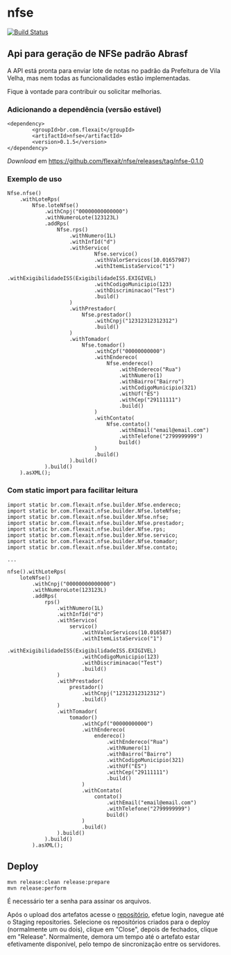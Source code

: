 nfse
====

[![Build Status](https://travis-ci.org/flexait/nfse.svg?branch=master)](https://travis-ci.org/flexait/nfse)

## Api para geração de NFSe padrão Abrasf

A API está pronta para enviar lote de notas no padrão da Prefeitura de Vila Velha, mas nem todas as funcionalidades estão implementadas.

Fique à vontade para contribuir ou solicitar melhorias.

### Adicionando a dependência (versão estável)

```
<dependency>
        <groupId>br.com.flexait</groupId>
        <artifactId>nfse</artifactId>
        <version>0.1.5</version>
</dependency>
```

*Download* em https://github.com/flexait/nfse/releases/tag/nfse-0.1.0

### Exemplo de uso

```
Nfse.nfse()
	.withLoteRps(
		Nfse.loteNfse()
			.withCnpj("00000000000000")
			.withNumeroLote(123123L)
			.addRps(
				Nfse.rps()
					.withNumero(1L)
					.withInfId("d")
					.withServico(
							Nfse.servico()
							.withValorServicos(10.01657987)
							.withItemListaServico("1")
							.withExigibilidadeISS(ExigibilidadeISS.EXIGIVEL)
							.withCodigoMunicipio(123)
							.withDiscriminacao("Test")
							.build()
					)
					.withPrestador(
						Nfse.prestador()
							.withCnpj("12312312312312")
							.build()
					)
					.withTomador(
						Nfse.tomador()
							.withCpf("00000000000")
							.withEndereco(
								Nfse.endereco()
									.withEndereco("Rua")
									.withNumero(1)
									.withBairro("Bairro")
									.withCodigoMunicipio(321)
									.withUf("ES")
									.withCep("29111111")
									.build()
							)
							.withContato(
								Nfse.contato()
									.withEmail("email@email.com")
									.withTelefone("2799999999")
									build()
							)
							.build()
					).build()
			).build()
	).asXML();

```

### Com static import para facilitar leitura

```
import static br.com.flexait.nfse.builder.Nfse.endereco;
import static br.com.flexait.nfse.builder.Nfse.loteNfse;
import static br.com.flexait.nfse.builder.Nfse.nfse;
import static br.com.flexait.nfse.builder.Nfse.prestador;
import static br.com.flexait.nfse.builder.Nfse.rps;
import static br.com.flexait.nfse.builder.Nfse.servico;
import static br.com.flexait.nfse.builder.Nfse.tomador;
import static br.com.flexait.nfse.builder.Nfse.contato;

...

nfse().withLoteRps(
	loteNfse()
		.withCnpj("00000000000000")
		.withNumeroLote(123123L)
		.addRps(
			rps()
				.withNumero(1L)
				.withInfId("d")
				.withServico(
					servico()
						.withValorServicos(10.016587)
						.withItemListaServico("1")
						.withExigibilidadeISS(ExigibilidadeISS.EXIGIVEL)
						.withCodigoMunicipio(123)
						.withDiscriminacao("Test")
						.build()
				)
				.withPrestador(
					prestador()
						.withCnpj("12312312312312")
						.build()
				)
				.withTomador(
					tomador()
						.withCpf("00000000000")
						.withEndereco(
							endereco()
								.withEndereco("Rua")
								.withNumero(1)
								.withBairro("Bairro")
								.withCodigoMunicipio(321)
								.withUf("ES")
								.withCep("29111111")
								.build()
						)
						.withContato(
							contato()
								.withEmail("email@email.com")
								.withTelefone("2799999999")
								build()
						)
						.build()
				).build()
			).build()
		).asXML();
```

## Deploy

```
mvn release:clean release:prepare
mvn release:perform
```

É necessário ter a senha para assinar os arquivos.

Após o upload dos artefatos acesse o [repositório](https://oss.sonatype.org), efetue login, navegue até o Staging repositories.
Selecione os repositórios criados para o deploy (normalmente um ou dois), clique em "Close", depois de fechados, clique em "Release".
Normalmente, demora um tempo até o artefato estar efetivamente disponível, pelo tempo de sincronização entre os servidores.
